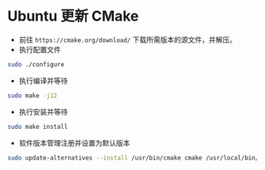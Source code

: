 # Ubuntu 更新 CMake

- 前往 `https://cmake.org/download/` 下载所需版本的源文件，并解压。
- 执行配置文件

```bash
sudo ./configure
```

- 执行编译并等待

```bash
sudo make -j12
```

- 执行安装并等待

```bash
sudo make install
```

- 软件版本管理注册并设置为默认版本

```bash
sudo update-alternatives --install /usr/bin/cmake cmake /usr/local/bin/cmake 1 --force
```
